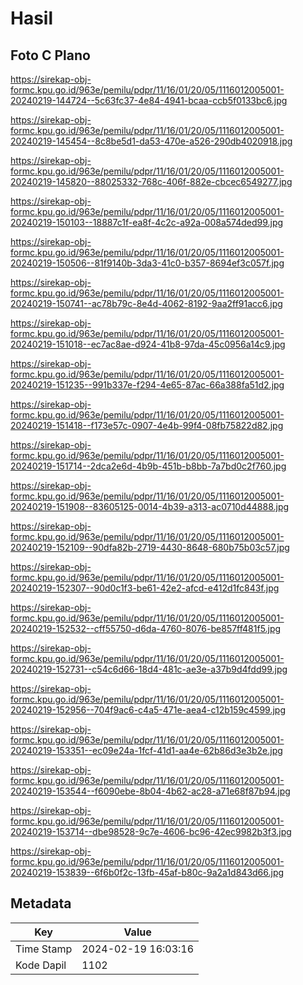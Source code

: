 # Hasil

## Foto C Plano

https://sirekap-obj-formc.kpu.go.id/963e/pemilu/pdpr/11/16/01/20/05/1116012005001-20240219-144724--5c63fc37-4e84-4941-bcaa-ccb5f0133bc6.jpg

https://sirekap-obj-formc.kpu.go.id/963e/pemilu/pdpr/11/16/01/20/05/1116012005001-20240219-145454--8c8be5d1-da53-470e-a526-290db4020918.jpg

https://sirekap-obj-formc.kpu.go.id/963e/pemilu/pdpr/11/16/01/20/05/1116012005001-20240219-145820--88025332-768c-406f-882e-cbcec6549277.jpg

https://sirekap-obj-formc.kpu.go.id/963e/pemilu/pdpr/11/16/01/20/05/1116012005001-20240219-150103--18887c1f-ea8f-4c2c-a92a-008a574ded99.jpg

https://sirekap-obj-formc.kpu.go.id/963e/pemilu/pdpr/11/16/01/20/05/1116012005001-20240219-150506--81f9140b-3da3-41c0-b357-8694ef3c057f.jpg

https://sirekap-obj-formc.kpu.go.id/963e/pemilu/pdpr/11/16/01/20/05/1116012005001-20240219-150741--ac78b79c-8e4d-4062-8192-9aa2ff91acc6.jpg

https://sirekap-obj-formc.kpu.go.id/963e/pemilu/pdpr/11/16/01/20/05/1116012005001-20240219-151018--ec7ac8ae-d924-41b8-97da-45c0956a14c9.jpg

https://sirekap-obj-formc.kpu.go.id/963e/pemilu/pdpr/11/16/01/20/05/1116012005001-20240219-151235--991b337e-f294-4e65-87ac-66a388fa51d2.jpg

https://sirekap-obj-formc.kpu.go.id/963e/pemilu/pdpr/11/16/01/20/05/1116012005001-20240219-151418--f173e57c-0907-4e4b-99f4-08fb75822d82.jpg

https://sirekap-obj-formc.kpu.go.id/963e/pemilu/pdpr/11/16/01/20/05/1116012005001-20240219-151714--2dca2e6d-4b9b-451b-b8bb-7a7bd0c2f760.jpg

https://sirekap-obj-formc.kpu.go.id/963e/pemilu/pdpr/11/16/01/20/05/1116012005001-20240219-151908--83605125-0014-4b39-a313-ac0710d44888.jpg

https://sirekap-obj-formc.kpu.go.id/963e/pemilu/pdpr/11/16/01/20/05/1116012005001-20240219-152109--90dfa82b-2719-4430-8648-680b75b03c57.jpg

https://sirekap-obj-formc.kpu.go.id/963e/pemilu/pdpr/11/16/01/20/05/1116012005001-20240219-152307--90d0c1f3-be61-42e2-afcd-e412d1fc843f.jpg

https://sirekap-obj-formc.kpu.go.id/963e/pemilu/pdpr/11/16/01/20/05/1116012005001-20240219-152532--cff55750-d6da-4760-8076-be857ff481f5.jpg

https://sirekap-obj-formc.kpu.go.id/963e/pemilu/pdpr/11/16/01/20/05/1116012005001-20240219-152731--c54c6d66-18d4-481c-ae3e-a37b9d4fdd99.jpg

https://sirekap-obj-formc.kpu.go.id/963e/pemilu/pdpr/11/16/01/20/05/1116012005001-20240219-152956--704f9ac6-c4a5-471e-aea4-c12b159c4599.jpg

https://sirekap-obj-formc.kpu.go.id/963e/pemilu/pdpr/11/16/01/20/05/1116012005001-20240219-153351--ec09e24a-1fcf-41d1-aa4e-62b86d3e3b2e.jpg

https://sirekap-obj-formc.kpu.go.id/963e/pemilu/pdpr/11/16/01/20/05/1116012005001-20240219-153544--f6090ebe-8b04-4b62-ac28-a71e68f87b94.jpg

https://sirekap-obj-formc.kpu.go.id/963e/pemilu/pdpr/11/16/01/20/05/1116012005001-20240219-153714--dbe98528-9c7e-4606-bc96-42ec9982b3f3.jpg

https://sirekap-obj-formc.kpu.go.id/963e/pemilu/pdpr/11/16/01/20/05/1116012005001-20240219-153839--6f6b0f2c-13fb-45af-b80c-9a2a1d843d66.jpg


## Metadata

| Key        | Value               |
| ---------- | ------------------- |
| Time Stamp | 2024-02-19 16:03:16 |
| Kode Dapil | 1102                |



